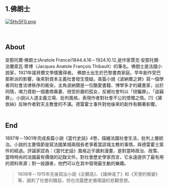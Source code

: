 ## 1.佛朗士
[![5Hv5F0.png](https://z3.ax1x.com/2021/10/27/5Hv5F0.png)](https://imgtu.com/i/5Hv5F0)

&nbsp;
## About
安那托爾·佛朗士(Anatole France)1844.4.16－1924.10.12,是作家賈克·安那托爾·法蘭索瓦·蒂博（Jacques Anatole François Thibault）的筆名。佛朗士是法國小說家，1921年諾貝爾文學獎獲得者。  佛朗士出生於巴黎書商家庭。早年創作受巴那斯派的影響，後來對資本主義社會發生懷疑。長篇小說《波納爾之罪》寫一個學者同社會法律秩序的衝突，主角波納爾是一位酷愛書籍、博學多才的藏書家，出於同情，竭力資助一個書商寡妻、倍受折磨的孤女，反被社會判以「拐騙罪」、「盜竊罪」，小說以人道主義立場、批判風格，表現作者對社會不公的憤慨之情。[1]《黛依絲》反映作者對天主教會的不滿。德雷霍士事件對他後來的創作有顯著影響。
  &nbsp;
  &nbsp;
  
  


## End
1897年－1901年完成長篇小說《當代史話》4卷，描繪法國社會生活，批判上層統治。小說的主要情節是寫法國某城兩個長老爭着當該城主教的事情，與德雷霍士案件的經過。評論家認為：《當代史話》風格近乎諷刺漫畫，是對當時政治、政策、當時時尚的法國最有價值的記錄文件。對社會歷史學家而言，它永遠提供了最有用的資料來源；對一般讀者，他們可以在其中發現最生動的樂趣。
>1908年－1915年先後寫出小說《企鵝島》、《諸神渴了》和《天使的叛變》等，諷刺了社會的醜惡，但也流露歷史循環論的悲觀思想。